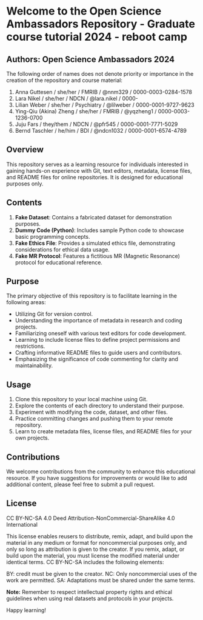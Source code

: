 # Welcome to the Open Science Ambassadors Repository - Graduate course tutorial 2024 - reboot camp

## Authors: Open Science Ambassadors 2024 
The following order of names does not denote priority or importance in the creation of the repository and course material:
1. Anna Guttesen  / she/her  /  FMRIB     / @nnm329   / 0000-0003-0284-1578 
2. Lara Nikel     / she/her  / NDCN       / @lara.nikel / 0000-
3. Lilian Weber   / she/her  / Psychiatry / @lilweber / 0000-0001-9727-9623
4. Ying-Qiu (Akina) Zheng / she/her / FMRIB / @yqzheng1 / 0000-0003-1236-0700
8. Juju Fars      / they/them / NDCN      / @pfr545   / 0000-0001-7771-5029
11. Bernd Taschler / he/him   / BDI       / @ndcn1032 / 0000-0001-6574-4789

## Overview

This repository serves as a learning resource for individuals interested in gaining hands-on experience with Git, text editors, metadata, license files, and README files for online repositories. It is designed for educational purposes only.

## Contents

1. **Fake Dataset**: Contains a fabricated dataset for demonstration purposes.
2. **Dummy Code (Python)**: Includes sample Python code to showcase basic programming concepts.
3. **Fake Ethics File**: Provides a simulated ethics file, demonstrating considerations for ethical data usage.
4. **Fake MR Protocol**: Features a fictitious MR (Magnetic Resonance) protocol for educational reference.

## Purpose

The primary objective of this repository is to facilitate learning in the following areas:

- Utilizing Git for version control.
- Understanding the importance of metadata in research and coding projects.
- Familiarizing oneself with various text editors for code development.
- Learning to include license files to define project permissions and restrictions.
- Crafting informative README files to guide users and contributors.
- Emphasizing the significance of code commenting for clarity and maintainability.

## Usage

1. Clone this repository to your local machine using Git.
2. Explore the contents of each directory to understand their purpose.
3. Experiment with modifying the code, dataset, and other files.
4. Practice committing changes and pushing them to your remote repository.
5. Learn to create metadata files, license files, and README files for your own projects.

## Contributions

We welcome contributions from the community to enhance this educational resource. If you have suggestions for improvements or would like to add additional content, please feel free to submit a pull request.

## License

CC BY-NC-SA 4.0 Deed Attribution-NonCommercial-ShareAlike 4.0 International

This license enables reusers to distribute, remix, adapt, and build upon the material in any medium or format for noncommercial purposes only, and only so long as attribution is given to the creator. If you remix, adapt, or build upon the material, you must license the modified material under identical terms. CC BY-NC-SA includes the following elements:

BY: credit must be given to the creator. NC: Only noncommercial uses of the work are permitted. SA: Adaptations must be shared under the same terms.

**Note:** Remember to respect intellectual property rights and ethical guidelines when using real datasets and protocols in your projects.

Happy learning!
